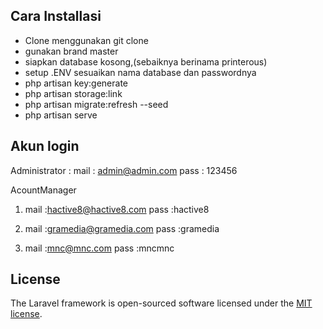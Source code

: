 ## Cara Installasi
- Clone menggunakan git clone
- gunakan brand master
- siapkan database kosong,(sebaiknya berinama printerous)
- setup .ENV sesuaikan nama database dan passwordnya
- php artisan key:generate
- php artisan storage:link
- php artisan migrate:refresh --seed
- php artisan serve

## Akun login

Administrator : 
    mail : admin@admin.com
    pass  : 123456

AcountManager
1.  mail  :hactive8@hactive8.com
    pass  :hactive8
    
2.  mail  :gramedia@gramedia.com
    pass  :gramedia
    
3.  mail  :mnc@mnc.com
    pass  :mncmnc

## License

The Laravel framework is open-sourced software licensed under the [MIT license](https://opensource.org/licenses/MIT).

